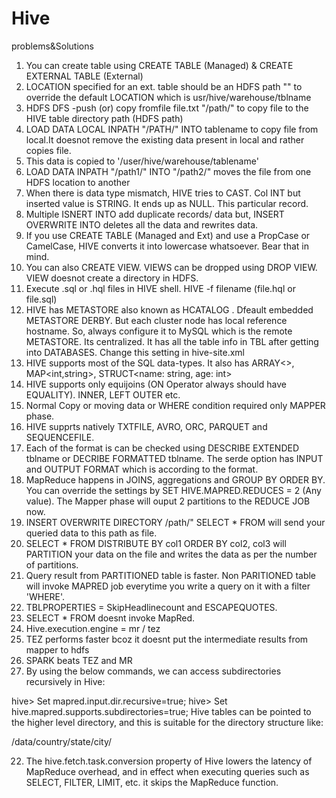 # Hive
problems&amp;Solutions


1) You can create table using CREATE TABLE (Managed) & CREATE EXTERNAL TABLE (External) 
2) LOCATION specified for an ext. table should be an HDFS path "" to override the default LOCATION which is usr/hive/warehouse/tblname
3) HDFS DFS -push (or) copy fromfile file.txt "/path/" to copy file to the HIVE table directory path (HDFS path)
4) LOAD DATA LOCAL INPATH "/PATH/" INTO tablename to copy file from local.It doesnot remove the existing data present in local and rather copies file.
5) This data is copied to '/user/hive/warehouse/tablename'
6) LOAD DATA INPATH "/path1/" INTO "/path2/" moves the file from one HDFS location to another
7) When there is data type mismatch, HIVE tries to CAST. Col INT but inserted value is STRING. It ends up as NULL. This particular record.
8) Multiple ISNERT INTO add duplicate records/ data but, INSERT OVERWRITE INTO deletes all the data and rewrites data.
9) If you use CREATE TABLE (Managed and Ext) and use a PropCase or CamelCase, HIVE converts it into lowercase whatsoever. Bear that in mind.
10) You can also CREATE VIEW. VIEWS can be dropped using DROP VIEW. VIEW doesnot create a directory in HDFS.
11) Execute .sql or .hql files in HIVE shell. HIVE -f  filename (file.hql or file.sql)
12) HIVE has METASTORE also known as HCATALOG . Dfeault embedded METASTORE DERBY. But each cluster node has local reference hostname. So, always configure it to MySQL which is the remote METASTORE. Its centralized. It has all the table info in TBL after getting into DATABASES. Change this setting in hive-site.xml
13) HIVE supports most of the SQL data-types. It also has ARRAY<>, MAP<int,string>, STRUCT<name: string, age: int>
14) HIVE supports only equijoins (ON Operator always should have EQUALITY). INNER, LEFT OUTER etc.
15) Normal Copy or moving data or WHERE condition required only MAPPER phase.
16) HIVE supprts natively TXTFILE, AVRO, ORC, PARQUET and SEQUENCEFILE.
17) Each of the format is can be checked using DESCRIBE EXTENDED tblname or DECRIBE FORMATTED tblname. The serde option has INPUT and OUTPUT FORMAT  which is according to the format.
18) MapReduce happens in JOINS, aggregations and GROUP BY ORDER BY. You can override the settings by SET HIVE.MAPRED.REDUCES = 2 (Any value). The Mapper phase will ouput 2 partitions to the REDUCE JOB now.
19) INSERT OVERWRITE DIRECTORY /path/"
    SELECT * FROM will send your queried data to this path as file.
14) SELECT * FROM DISTRIBUTE BY col1 ORDER BY col2, col3 will PARTITION your data on the file and writes the data as per the number of partitions.
15) Query result from PARTITIONED table is faster. Non PARITIONED table will invoke MAPRED job everytime you write a query on it with a filter 'WHERE'.
16) TBLPROPERTIES = SkipHeadlinecount and ESCAPEQUOTES.
17) SELECT * FROM doesnt invoke MapRed.
18) Hive.execution.engine = mr / tez
19) TEZ performs faster bcoz it doesnt put the intermediate results from mapper to hdfs 
20) SPARK beats TEZ and MR
21) By using the below commands, we can access subdirectories recursively in Hive:

hive> Set mapred.input.dir.recursive=true;
hive> Set hive.mapred.supports.subdirectories=true;
Hive tables can be pointed to the higher level directory, and this is suitable for the directory structure like:

/data/country/state/city/

22) The hive.fetch.task.conversion property of Hive lowers the latency of MapReduce overhead, and in effect when executing queries such as SELECT, FILTER, LIMIT, etc. it skips the MapReduce function.
